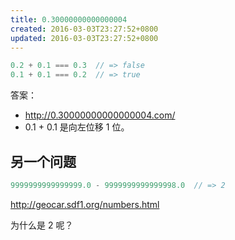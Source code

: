 ```yaml
---
title: 0.30000000000000004
created: 2016-03-03T23:27:52+0800
updated: 2016-03-03T23:27:52+0800
---
```



```js
0.2 + 0.1 === 0.3  // => false
0.1 + 0.1 === 0.2  // => true
```

答案：

- http://0.30000000000000004.com/
- 0.1 + 0.1 是向左位移 1 位。


## 另一个问题

```js
9999999999999999.0 - 9999999999999998.0  // => 2
```

http://geocar.sdf1.org/numbers.html

为什么是 2 呢？
